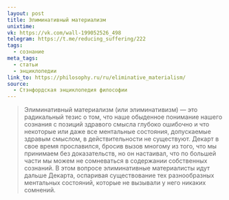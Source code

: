 ```yaml
---
layout: post
title: Элиминативный материализм
unixtime: 
vk: https://vk.com/wall-199052526_498
telegram: https://t.me/reducing_suffering/222
tags:
  - сознание
meta_tags:
  - статьи
  - энциклопедии
link_to: https://philosophy.ru/ru/eliminative_materialism/
source:
  - Стэнфордская энциклопедия философии
---
```

>Элиминативный материализм (или элиминативизм) — это радикальный тезис о том, что наше обыденное понимание нашего сознания с позиций здравого смысла глубоко ошибочно и что некоторые или даже все ментальные состояния, допускаемые здравым смыслом, в действительности не существуют. Декарт в свое время прославился, бросив вызов многому из того, что мы принимаем без доказательств, но он настаивал, что по большей части мы можем не сомневаться в содержании собственных сознаний. В этом вопросе элиминативные материалисты идут дальше Декарта, оспаривая существование тех разнообразных ментальных состояний, которые не вызывали у него никаких сомнений.